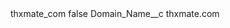 <?xml version="1.0" encoding="UTF-8"?>
<CustomMetadata xmlns="http://soap.sforce.com/2006/04/metadata" xmlns:xsi="http://www.w3.org/2001/XMLSchema-instance" xmlns:xsd="http://www.w3.org/2001/XMLSchema">
    <label>thxmate_com</label>
    <protected>false</protected>
    <values>
        <field>Domain_Name__c</field>
        <value xsi:type="xsd:string">thxmate.com</value>
    </values>
</CustomMetadata>
